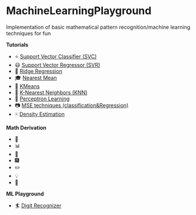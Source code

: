 # MachineLearningPlayground
Implementation of basic mathematical pattern recognition/machine learning techniques for fun

**Tutorials**
- :star: [Support Vector Classifier (SVC)]()
- :smiley: [Support Vector Regressor (SVR)]()
- :1234: [Ridge Regression]()
- :mortar_board: [Nearest Mean]()
- :closed_book: [KMeans]()
- :green_book: [K-Nearest Neighbors (KNN)]()
- :eyes: [Perceptron Learning]()
- :camera: [MSE techniques (classification&Regression)]()
- :mahjong: [Density Estimation]()

**Math Derivation**

- :busts_in_silhouette: []()
- :bar_chart: []()
- :snake: []()
- :fireworks: []()
- :pencil2: []()
- :bulb: []()
- :mega: []()

**ML Playground**
- :surfer: [Digit Recognizer](docs/SLAM.md)

